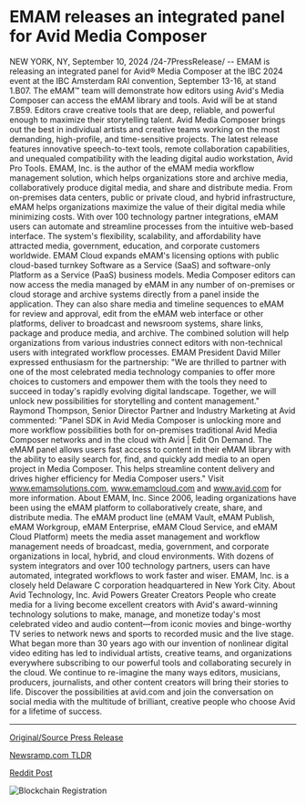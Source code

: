 # EMAM releases an integrated panel for Avid Media Composer

NEW YORK, NY, September 10, 2024 /24-7PressRelease/ -- EMAM is releasing an integrated panel for Avid® Media Composer at the IBC 2024 event at the IBC Amsterdam RAI convention, September 13-16, at stand 1.B07. The eMAM™ team will demonstrate how editors using Avid's Media Composer can access the eMAM library and tools. Avid will be at stand 7.B59.  Editors crave creative tools that are deep, reliable, and powerful enough to maximize their storytelling talent. Avid Media Composer brings out the best in individual artists and creative teams working on the most demanding, high-profile, and time-sensitive projects. The latest release features innovative speech-to-text tools, remote collaboration capabilities, and unequaled compatibility with the leading digital audio workstation, Avid Pro Tools.  EMAM, Inc. is the author of the eMAM media workflow management solution, which helps organizations store and archive media, collaboratively produce digital media, and share and distribute media. From on-premises data centers, public or private cloud, and hybrid infrastructure, eMAM helps organizations maximize the value of their digital media while minimizing costs. With over 100 technology partner integrations, eMAM users can automate and streamline processes from the intuitive web-based interface. The system's flexibility, scalability, and affordability have attracted media, government, education, and corporate customers worldwide. EMAM Cloud expands eMAM's licensing options with public cloud-based turnkey Software as a Service (SaaS) and software-only Platform as a Service (PaaS) business models.  Media Composer editors can now access the media managed by eMAM in any number of on-premises or cloud storage and archive systems directly from a panel inside the application. They can also share media and timeline sequences to eMAM for review and approval, edit from the eMAM web interface or other platforms, deliver to broadcast and newsroom systems, share links, package and produce media, and archive. The combined solution will help organizations from various industries connect editors with non-technical users with integrated workflow processes.   EMAM President David Miller expressed enthusiasm for the partnership: "We are thrilled to partner with one of the most celebrated media technology companies to offer more choices to customers and empower them with the tools they need to succeed in today's rapidly evolving digital landscape. Together, we will unlock new possibilities for storytelling and content management."  Raymond Thompson, Senior Director Partner and Industry Marketing at Avid commented: "Panel SDK in Avid Media Composer is unlocking more and more workflow possibilities both for on-premises traditional Avid Media Composer networks and in the cloud with Avid | Edit On Demand. The eMAM panel allows users fast access to content in their eMAM library with the ability to easily search for, find, and quickly add media to an open project in Media Composer. This helps streamline content delivery and drives higher efficiency for Media Composer users."  Visit www.emamsolutions.com, www.emamcloud.com and www.avid.com for more information.  About EMAM, Inc.  Since 2006, leading organizations have been using the eMAM platform to collaboratively create, share, and distribute media. The eMAM product line (eMAM Vault, eMAM Publish, eMAM Workgroup, eMAM Enterprise, eMAM Cloud Service, and eMAM Cloud Platform) meets the media asset management and workflow management needs of broadcast, media, government, and corporate organizations in local, hybrid, and cloud environments. With dozens of system integrators and over 100 technology partners, users can have automated, integrated workflows to work faster and wiser.   EMAM, Inc. is a closely held Delaware C corporation headquartered in New York City.  About Avid Technology, Inc. Avid Powers Greater Creators  People who create media for a living become excellent creators with Avid's award-winning technology solutions to make, manage, and monetize today's most celebrated video and audio content—from iconic movies and binge-worthy TV series to network news and sports to recorded music and the live stage. What began more than 30 years ago with our invention of nonlinear digital video editing has led to individual artists, creative teams, and organizations everywhere subscribing to our powerful tools and collaborating securely in the cloud. We continue to re-imagine the many ways editors, musicians, producers, journalists, and other content creators will bring their stories to life. Discover the possibilities at avid.com and join the conversation on social media with the multitude of brilliant, creative people who choose Avid for a lifetime of success. 

---

[Original/Source Press Release](https://www.24-7pressrelease.com/press-release/514126/emam-releases-an-integrated-panel-for-avid-media-composer)
                    

[Newsramp.com TLDR](None) 



[Reddit Post](https://www.reddit.com/r/technology_press/comments/1fdc4oa/emam_releases_integrated_panel_for_avid_media/) 



![Blockchain Registration](https://cdn.newsramp.app/24-7PressRelease/qrcode/249/10/apexQkVU.webp)